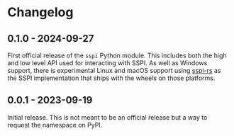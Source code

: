 # Changelog

## 0.1.0 - 2024-09-27

First official release of the `sspi` Python module.
This includes both the high and low level API used for interacting with SSPI.
As well as Windows support, there is experimental Linux and macOS support using [sspi-rs](https://github.com/Devolutions/sspi-rs) as the SSPI implementation that ships with the wheels on those platforms.

## 0.0.1 - 2023-09-19

Initial release. This is not meant to be an official release but a way to request the namespace on PyPI.
